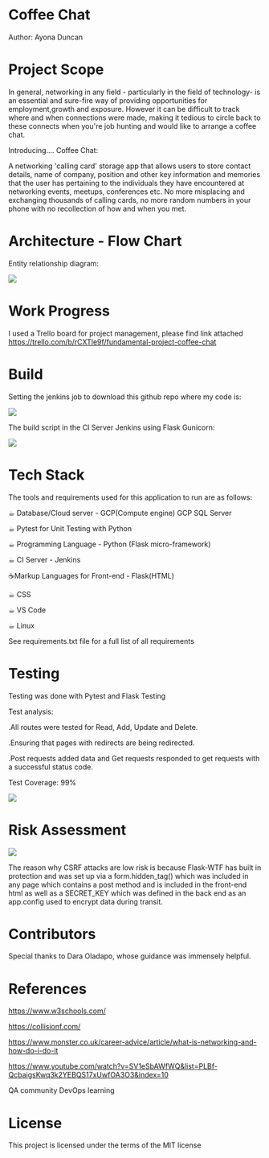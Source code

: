 # Coffee Chat
Author: Ayona Duncan

# Project Scope

In general, networking in any field - particularly in 
the field of technology- is an essential and 
sure-fire way of providing opportunities for employment,growth
and exposure. However it can be difficult to track where
and when connections were made, making it tedious to
circle back to these connects when you're job hunting and would
like to arrange a coffee chat. 

Introducing.... Coffee Chat:

A networking 'calling card' storage app that 
allows users to store contact details, name of company, position 
and other key information and memories that the 
user has pertaining to the individuals they 
have encountered at networking events, meetups,
 conferences etc. No more misplacing and exchanging thousands of 
 calling cards, no more random numbers in your phone with no recollection
 of how and when you met. 
 
# Architecture - Flow Chart

Entity relationship diagram:

![](assets/entityrelationshipdiagram.jpg)


# Work Progress
I used a Trello board for project management,
please find link attached https://trello.com/b/rCXTle9f/fundamental-project-coffee-chat

# Build 

Setting the jenkins job to download this github repo where my code is:

![](assets/jenkinsbuild.jpg)

The build script in the CI Server Jenkins using Flask Gunicorn:

![](assets/jenkinsskript.jpg)


# Tech Stack
The tools and requirements used for this application to run are as follows:

☕︎ Database/Cloud server - GCP(Compute engine) GCP SQL Server

☕︎ Pytest for Unit Testing with Python

☕︎ Programming Language - Python (Flask micro-framework)

☕︎ CI Server - Jenkins

☕Markup Languages for Front-end -  Flask(HTML)

☕︎ CSS

☕︎ VS Code

☕︎ Linux

See requirements.txt file for a full list of all requirements

# Testing

Testing was done with Pytest and Flask Testing

Test analysis:

.All routes were tested for Read, Add, Update and Delete.

.Ensuring that pages with redirects are being redirected.

.Post requests added data and Get requests responded to get requests with a successful status code.

Test Coverage: 99%

![](Test/testcov.jpg)


# Risk Assessment 

![](assets/riskassessment.jpg)


The reason why CSRF attacks are low risk is because
Flask-WTF has built in protection and was set up
via a form.hidden_tag() which was included 
in any page which contains a post method 
and is included in the front-end html as well as a 
SECRET_KEY  which was 
 defined in the back end as an app.config used to
 encrypt data during transit. 
 

# Contributors

Special thanks to Dara Oladapo, 
whose guidance was immensely helpful.

# References
https://www.w3schools.com/

https://collisionf.com/

https://www.monster.co.uk/career-advice/article/what-is-networking-and-how-do-i-do-it

https://www.youtube.com/watch?v=SV1eSbAWfWQ&list=PLBf-QcbaigsKwq3k2YEBQS17xUwfOA3O3&index=10

QA community DevOps learning

# License 
This project is licensed under the terms of the MIT license

